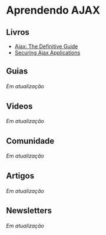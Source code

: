 # Aprendendo AJAX

## Livros
* [Ajax: The Definitive Guide](http://shop.oreilly.com/product/9780596528386.do)
* [Securing Ajax Applications](http://shop.oreilly.com/product/9780596529314.do)

## Guias
###### Em atualização

## Videos
###### Em atualização

## Comunidade
###### Em atualização

## Artigos
###### Em atualização

## Newsletters
###### Em atualização